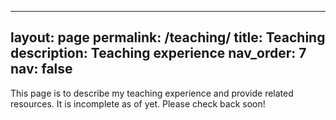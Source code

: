 ---
 layout: page
 permalink: /teaching/
 title: Teaching
 description: Teaching experience
 nav_order: 7
 nav: false
 ---
 <div class="tba">
 This page is to describe my teaching experience and provide related resources. It is incomplete as of yet. Please check back soon!
 </div>
